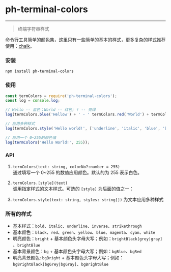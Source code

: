 # ph-terminal-colors

---

> 终端字符串样式

命令行工具简单的颜色集，这里只有一些简单的基本的样式，更多复杂的样式推荐使用：[chalk](https://www.npmjs.com/package/chalk)。

### 安装

```
npm install ph-terminal-colors
```

### 使用

```Javascript
const termColors = require('ph-terminal-colors');
const log = console.log;

// Hello -- 蓝色；World -- 红色; ! -- 亮绿
log(termColors.blue('Hellow') + ' - ' termColors.red('World') + termColors.brightGreen('!'));

// 应用多种样式
log(termColors.style('Hello world!', ['underline', 'italic', 'blue', 'bgRed']));

// 应用一个 0~255的颜色值
log(termColors('Hello World!', 255));
```

### API

1. `termColors(text: string, colorNo?:number = 255)`  
   通过填写一个 0~255 的数值应用颜色。默认的为 255 表示白色。

2. `termColors.[style](text)`  
   调用指定样式的文本样式。可选的 `[style]` 为后面的值之一：

3. `termColors.style(text: string, styles: string[])`
   为文本应用多种样式

### 所有的样式

- 基本样式：`bold`、`italic`、`underline`、`inverse`、`strikethrough`
- 基本颜色：`black`、`red`、`green`、`yellow`、`blue`、`magenta`、`cyan`、`white`
- 明亮颜色：`bright` + 基本颜色头字母大写；例如：`brightBlack[grey|gray]` 、`brightBlue`
- 基本背景颜色：`bg` + 基本颜色头字母大写；例如：`bgBlue`、`bgRed`
- 明亮背景颜色: `bgBright` + 基本颜色头字母大写；例如：`bgBrightBlack[bgGrey|bgGray]`、`bgBrightBlue`

